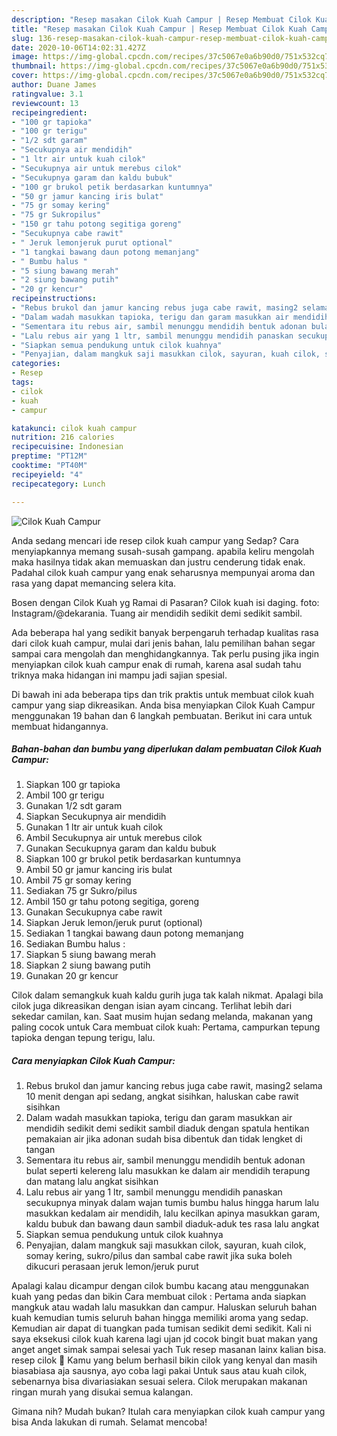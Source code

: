 ```yaml
---
description: "Resep masakan Cilok Kuah Campur | Resep Membuat Cilok Kuah Campur Yang Paling Enak"
title: "Resep masakan Cilok Kuah Campur | Resep Membuat Cilok Kuah Campur Yang Paling Enak"
slug: 136-resep-masakan-cilok-kuah-campur-resep-membuat-cilok-kuah-campur-yang-paling-enak
date: 2020-10-06T14:02:31.427Z
image: https://img-global.cpcdn.com/recipes/37c5067e0a6b90d0/751x532cq70/cilok-kuah-campur-foto-resep-utama.jpg
thumbnail: https://img-global.cpcdn.com/recipes/37c5067e0a6b90d0/751x532cq70/cilok-kuah-campur-foto-resep-utama.jpg
cover: https://img-global.cpcdn.com/recipes/37c5067e0a6b90d0/751x532cq70/cilok-kuah-campur-foto-resep-utama.jpg
author: Duane James
ratingvalue: 3.1
reviewcount: 13
recipeingredient:
- "100 gr tapioka"
- "100 gr terigu"
- "1/2 sdt garam"
- "Secukupnya air mendidih"
- "1 ltr air untuk kuah cilok"
- "Secukupnya air untuk merebus cilok"
- "Secukupnya garam dan kaldu bubuk"
- "100 gr brukol petik berdasarkan kuntumnya"
- "50 gr jamur kancing iris bulat"
- "75 gr somay kering"
- "75 gr Sukropilus"
- "150 gr tahu potong segitiga goreng"
- "Secukupnya cabe rawit"
- " Jeruk lemonjeruk purut optional"
- "1 tangkai bawang daun potong memanjang"
- " Bumbu halus "
- "5 siung bawang merah"
- "2 siung bawang putih"
- "20 gr kencur"
recipeinstructions:
- "Rebus brukol dan jamur kancing rebus juga cabe rawit, masing2 selama 10 menit dengan api sedang, angkat sisihkan, haluskan cabe rawit sisihkan"
- "Dalam wadah masukkan tapioka, terigu dan garam masukkan air mendidih sedikit demi sedikit sambil diaduk dengan spatula hentikan pemakaian air jika adonan sudah bisa dibentuk dan tidak lengket di tangan"
- "Sementara itu rebus air, sambil menunggu mendidih bentuk adonan bulat seperti kelereng lalu masukkan ke dalam air mendidih terapung dan matang lalu angkat sisihkan"
- "Lalu rebus air yang 1 ltr, sambil menunggu mendidih panaskan secukupnya minyak dalam wajan tumis bumbu halus hingga harum lalu masukkan kedalam air mendidih, lalu kecilkan apinya masukkan garam, kaldu bubuk dan bawang daun sambil diaduk-aduk tes rasa lalu angkat"
- "Siapkan semua pendukung untuk cilok kuahnya"
- "Penyajian, dalam mangkuk saji masukkan cilok, sayuran, kuah cilok, somay kering, sukro/pilus dan sambal cabe rawit jika suka boleh dikucuri perasaan jeruk lemon/jeruk purut"
categories:
- Resep
tags:
- cilok
- kuah
- campur

katakunci: cilok kuah campur 
nutrition: 216 calories
recipecuisine: Indonesian
preptime: "PT12M"
cooktime: "PT40M"
recipeyield: "4"
recipecategory: Lunch

---
```



![Cilok Kuah Campur](https://img-global.cpcdn.com/recipes/37c5067e0a6b90d0/751x532cq70/cilok-kuah-campur-foto-resep-utama.jpg)

Anda sedang mencari ide resep cilok kuah campur yang Sedap? Cara menyiapkannya memang susah-susah gampang. apabila keliru mengolah maka hasilnya tidak akan memuaskan dan justru cenderung tidak enak. Padahal cilok kuah campur yang enak seharusnya mempunyai aroma dan rasa yang dapat memancing selera kita.

Bosen dengan Cilok Kuah yg Ramai di Pasaran? Cilok kuah isi daging. foto: Instagram/@dekarania. Tuang air mendidih sedikit demi sedikit sambil.

Ada beberapa hal yang sedikit banyak berpengaruh terhadap kualitas rasa dari cilok kuah campur, mulai dari jenis bahan, lalu pemilihan bahan segar sampai cara mengolah dan menghidangkannya. Tak perlu pusing jika ingin menyiapkan cilok kuah campur enak di rumah, karena asal sudah tahu triknya maka hidangan ini mampu jadi sajian spesial.


Di bawah ini ada beberapa tips dan trik praktis untuk membuat cilok kuah campur yang siap dikreasikan. Anda bisa menyiapkan Cilok Kuah Campur menggunakan 19 bahan dan 6 langkah pembuatan. Berikut ini cara untuk membuat hidangannya.

<!--inarticleads1-->

##### Bahan-bahan dan bumbu yang diperlukan dalam pembuatan Cilok Kuah Campur:

1. Siapkan 100 gr tapioka
1. Ambil 100 gr terigu
1. Gunakan 1/2 sdt garam
1. Siapkan Secukupnya air mendidih
1. Gunakan 1 ltr air untuk kuah cilok
1. Ambil Secukupnya air untuk merebus cilok
1. Gunakan Secukupnya garam dan kaldu bubuk
1. Siapkan 100 gr brukol petik berdasarkan kuntumnya
1. Ambil 50 gr jamur kancing iris bulat
1. Ambil 75 gr somay kering
1. Sediakan 75 gr Sukro/pilus
1. Ambil 150 gr tahu potong segitiga, goreng
1. Gunakan Secukupnya cabe rawit
1. Siapkan  Jeruk lemon/jeruk purut (optional)
1. Sediakan 1 tangkai bawang daun potong memanjang
1. Sediakan  Bumbu halus :
1. Siapkan 5 siung bawang merah
1. Siapkan 2 siung bawang putih
1. Gunakan 20 gr kencur


Cilok dalam semangkuk kuah kaldu gurih juga tak kalah nikmat. Apalagi bila cilok juga dikreasikan dengan isian ayam cincang. Terlihat lebih dari sekedar camilan, kan. Saat musim hujan sedang melanda, makanan yang paling cocok untuk Cara membuat cilok kuah: Pertama, campurkan tepung tapioka dengan tepung terigu, lalu. 

<!--inarticleads2-->

##### Cara menyiapkan Cilok Kuah Campur:

1. Rebus brukol dan jamur kancing rebus juga cabe rawit, masing2 selama 10 menit dengan api sedang, angkat sisihkan, haluskan cabe rawit sisihkan
1. Dalam wadah masukkan tapioka, terigu dan garam masukkan air mendidih sedikit demi sedikit sambil diaduk dengan spatula hentikan pemakaian air jika adonan sudah bisa dibentuk dan tidak lengket di tangan
1. Sementara itu rebus air, sambil menunggu mendidih bentuk adonan bulat seperti kelereng lalu masukkan ke dalam air mendidih terapung dan matang lalu angkat sisihkan
1. Lalu rebus air yang 1 ltr, sambil menunggu mendidih panaskan secukupnya minyak dalam wajan tumis bumbu halus hingga harum lalu masukkan kedalam air mendidih, lalu kecilkan apinya masukkan garam, kaldu bubuk dan bawang daun sambil diaduk-aduk tes rasa lalu angkat
1. Siapkan semua pendukung untuk cilok kuahnya
1. Penyajian, dalam mangkuk saji masukkan cilok, sayuran, kuah cilok, somay kering, sukro/pilus dan sambal cabe rawit jika suka boleh dikucuri perasaan jeruk lemon/jeruk purut


Apalagi kalau dicampur dengan cilok bumbu kacang atau menggunakan kuah yang pedas dan bikin Cara membuat cilok : Pertama anda siapkan mangkuk atau wadah lalu masukkan dan campur. Haluskan seluruh bahan kuah kemudian tumis seluruh bahan hingga memiliki aroma yang sedap. Kemudian air dapat di tuangkan pada tumisan sedikit demi sedikit. Kali ni saya eksekusi cilok kuah karena lagi ujan jd cocok bingit buat makan yang anget anget simak sampai selesai yach Tuk resep masanan lainx kalian bisa. resep cilok 🍡 Kamu yang belum berhasil bikin cilok yang kenyal dan masih biasabiasa aja sausnya, ayo coba lagi pakai Untuk saus atau kuah cilok, sebenarnya bisa divariasiakan sesuai selera. Cilok merupakan makanan ringan murah yang disukai semua kalangan. 

Gimana nih? Mudah bukan? Itulah cara menyiapkan cilok kuah campur yang bisa Anda lakukan di rumah. Selamat mencoba!
